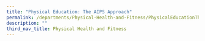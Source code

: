 ```yaml
---
title: "Physical Education: The AIPS Approach"
permalink: /departments/Physical-Health-and-Fitness/PhysicalEducationTheAIPSApproach/
description: ""
third_nav_title: Physical Health and Fitness
---
```

